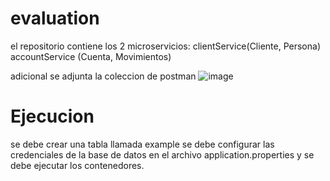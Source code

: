 # evaluation
el repositorio contiene los 2 microservicios:
clientService(Cliente, Persona) 
accountService (Cuenta, Movimientos)

adicional se adjunta la coleccion de postman 
![image](https://github.com/user-attachments/assets/ec2bc16e-157c-42f0-a500-0b415f6ae0ba)

# Ejecucion
se debe crear una tabla llamada example
se debe configurar las credenciales de la base de datos en el archivo application.properties
y se debe ejecutar los contenedores.
